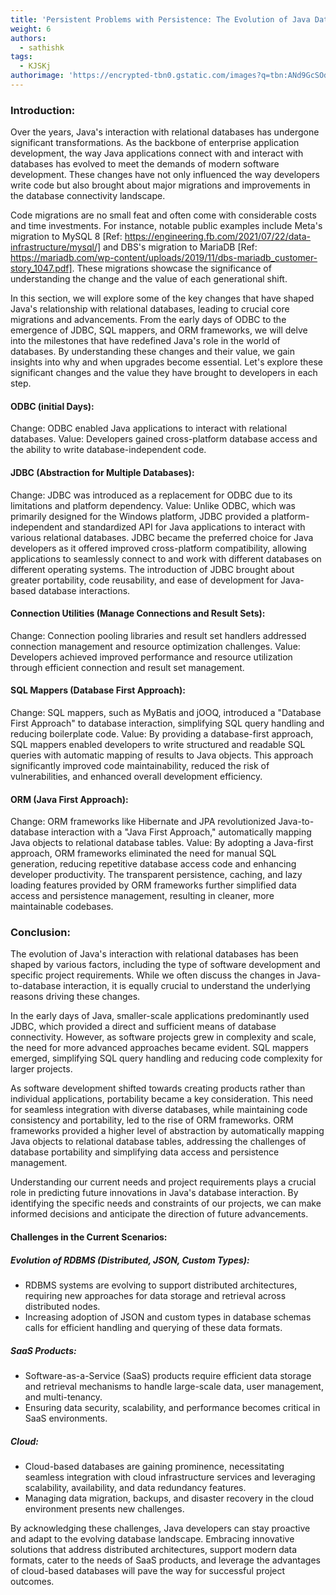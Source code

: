 ```yaml
---
title: 'Persistent Problems with Persistence: The Evolution of Java Database Interaction'
weight: 6
authors:
  - sathishk
tags:
  - KJSKj
authorimage: 'https://encrypted-tbn0.gstatic.com/images?q=tbn:ANd9GcSOd256TcC6vcaQ99TYzoP0pBbch9_Q-bbrmw&usqp=CAU'
---
```


### Introduction:

Over the years, Java's interaction with relational databases has undergone significant transformations. As the backbone of enterprise application development, the way Java applications connect with and interact with databases has evolved to meet the demands of modern software development. These changes have not only influenced the way developers write code but also brought about major migrations and improvements in the database connectivity landscape.

Code migrations are no small feat and often come with considerable costs and time investments. For instance, notable public examples include Meta's migration to MySQL 8 [Ref: https://engineering.fb.com/2021/07/22/data-infrastructure/mysql/] and DBS's migration to MariaDB [Ref: https://mariadb.com/wp-content/uploads/2019/11/dbs-mariadb_customer-story_1047.pdf]. These migrations showcase the significance of understanding the change and the value of each generational shift.

In this section, we will explore some of the key changes that have shaped Java's relationship with relational databases, leading to crucial core migrations and advancements. From the early days of ODBC to the emergence of JDBC, SQL mappers, and ORM frameworks, we will delve into the milestones that have redefined Java's role in the world of databases. By understanding these changes and their value, we gain insights into why and when upgrades become essential. Let's explore these significant changes and the value they have brought to developers in each step.

#### ODBC (initial Days):

Change: ODBC enabled Java applications to interact with relational databases.
Value: Developers gained cross-platform database access and the ability to write database-independent code.

#### JDBC (Abstraction for Multiple Databases):

Change: JDBC was introduced as a replacement for ODBC due to its limitations and platform dependency.
Value: Unlike ODBC, which was primarily designed for the Windows platform, JDBC provided a platform-independent and standardized API for Java applications to interact with various relational databases. JDBC became the preferred choice for Java developers as it offered improved cross-platform compatibility, allowing applications to seamlessly connect to and work with different databases on different operating systems. The introduction of JDBC brought about greater portability, code reusability, and ease of development for Java-based database interactions.

#### Connection Utilities (Manage Connections and Result Sets):

Change: Connection pooling libraries and result set handlers addressed connection management and resource optimization challenges.
Value: Developers achieved improved performance and resource utilization through efficient connection and result set management.

#### SQL Mappers (Database First Approach):

Change: SQL mappers, such as MyBatis and jOOQ, introduced a "Database First Approach" to database interaction, simplifying SQL query handling and reducing boilerplate code.
Value: By providing a database-first approach, SQL mappers enabled developers to write structured and readable SQL queries with automatic mapping of results to Java objects. This approach significantly improved code maintainability, reduced the risk of vulnerabilities, and enhanced overall development efficiency.

#### ORM (Java First Approach):

Change: ORM frameworks like Hibernate and JPA revolutionized Java-to-database interaction with a "Java First Approach," automatically mapping Java objects to relational database tables.
Value: By adopting a Java-first approach, ORM frameworks eliminated the need for manual SQL generation, reducing repetitive database access code and enhancing developer productivity. The transparent persistence, caching, and lazy loading features provided by ORM frameworks further simplified data access and persistence management, resulting in cleaner, more maintainable codebases.

### Conclusion:

The evolution of Java's interaction with relational databases has been shaped by various factors, including the type of software development and specific project requirements. While we often discuss the changes in Java-to-database interaction, it is equally crucial to understand the underlying reasons driving these changes.

In the early days of Java, smaller-scale applications predominantly used JDBC, which provided a direct and sufficient means of database connectivity. However, as software projects grew in complexity and scale, the need for more advanced approaches became evident. SQL mappers emerged, simplifying SQL query handling and reducing code complexity for larger projects.

As software development shifted towards creating products rather than individual applications, portability became a key consideration. This need for seamless integration with diverse databases, while maintaining code consistency and portability, led to the rise of ORM frameworks. ORM frameworks provided a higher level of abstraction by automatically mapping Java objects to relational database tables, addressing the challenges of database portability and simplifying data access and persistence management.

Understanding our current needs and project requirements plays a crucial role in predicting future innovations in Java's database interaction. By identifying the specific needs and constraints of our projects, we can make informed decisions and anticipate the direction of future advancements.

#### Challenges in the Current Scenarios:

##### Evolution of RDBMS (Distributed, JSON, Custom Types):

- RDBMS systems are evolving to support distributed architectures, requiring new approaches for data storage and retrieval across distributed nodes.
- Increasing adoption of JSON and custom types in database schemas calls for efficient handling and querying of these data formats.

##### SaaS Products:

- Software-as-a-Service (SaaS) products require efficient data storage and retrieval mechanisms to handle large-scale data, user management, and multi-tenancy.
- Ensuring data security, scalability, and performance becomes critical in SaaS environments.

##### Cloud:

- Cloud-based databases are gaining prominence, necessitating seamless integration with cloud infrastructure services and leveraging scalability, availability, and data redundancy features.
- Managing data migration, backups, and disaster recovery in the cloud environment presents new challenges.

By acknowledging these challenges, Java developers can stay proactive and adapt to the evolving database landscape. Embracing innovative solutions that address distributed architectures, support modern data formats, cater to the needs of SaaS products, and leverage the advantages of cloud-based databases will pave the way for successful project outcomes.

